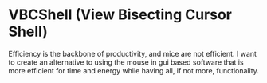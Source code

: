 # VBCShell (View Bisecting Cursor Shell)

Efficiency is the backbone of productivity, and mice are not efficient. I want to create an alternative 
to using the mouse in gui based software that is more efficient for time and energy while having all, if not more,
functionality.
